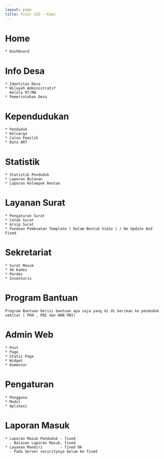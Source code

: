 ```yaml
---
layout: page
title: Fitur SID - Kami
---
```


# Home
    * Dashboard
# Info Desa
    * Identitas Desa                          
    * Wilayah Administratif                 
      Kelola RT/RW
    * Pemerintahan Desa  
# Kependudukan
    * Penduduk
    * Keluarga
    * Calon Pemilih
    * Data ART 
# Statistik 
    * Statistik Penduduk
    * Laporan Bulanan
    * Laporan Kelompok Rentan
# Layanan Surat
    * Pengaturan Surat
    * Cetak Surat 
    * Arsip Surat
    * Panduan Pembuatan Template ( Dalam Bentuk Vidio ) / No Update And Fixed
# Sekretariat 
    * Surat Masuk
    * SK Kades
    * Perdes
    * Inventaris
# Program Bantuan
    Program Bantuan berisi bantuan apa saja yang di di berikan ke penduduk sekitar ( PKH , PBI dan NON PBI)

# Admin Web
    * Post
    * Page
    * Static Page
    * Widget
    * Komentar
# Pengaturan
    * Pengguna
    * Modul
    * Aplikasi

# Laporan Masuk
    * Laporan Masuk Penduduk - fixed 
      - Balasan Laporan Masuk, fixed
    * Layanan Mandiri        - fixed OK
      - Pada Server securitynya belum ke fixed
      